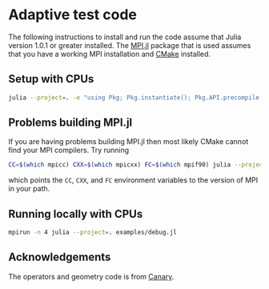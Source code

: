 # Adaptive test code

The following instructions to install and run the code assume that Julia
version 1.0.1 or greater installed.  The [MPI.jl][0] package that is used
assumes that you have a working MPI installation and [CMake][1] installed.

## Setup with CPUs

```bash
julia --project=. -e "using Pkg; Pkg.instantiate(); Pkg.API.precompile()"
```

## Problems building MPI.jl

If you are having problems building MPI.jl then most likely CMake cannot find
your MPI compilers.  Try running

```bash
CC=$(which mpicc) CXX=$(which mpicxx) FC=$(which mpif90) julia --project=. -e "using Pkg; Pkg.build(\"MPI\")"
```

which points the `CC`, `CXX`, and `FC` environment variables to the version of
MPI in your path.

## Running locally with CPUs

```bash
mpirun -n 4 julia --project=. examples/debug.jl
```

## Acknowledgements

The operators and geometry code is from [Canary][2].

[0]: https://github.com/JuliaParallel/MPI.jl
[1]: https://cmake.org
[2]: https://github.com/climate-machine/Canary.jl
